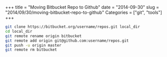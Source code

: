 +++
title = "Moving Bitbucket Repo to Github"
date = "2014-09-30"
slug = "2014/09/30/moving-bitbucket-repo-to-github"
Categories = ["git", "tools"]
+++

```bash
git clone https://bitbucket.org/username/repos.git local_dir
cd local_dir
git remote rename origin bitbucket
git remote add origin git@github.com:username/repos.git
git push -u origin master
git remote rm bitbucket
```
